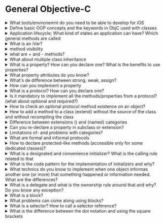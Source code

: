 # General Objective-C 

<details> <summary>What tools/environemnt do you need to be able to develop for iOS</summary>  

 MAC OS X, XCode, Developer Profile ...

</details>

<details>
<summary>Define basic OOP concepts and the keywords in ObjC used with classes</summary>  

@interface, @implementation, @property, @protocol, 

</details>

<details>
<summary>Application lifecycle; What kind of states an application can have? Which general methods are called </summary>  

States: 
* not running
* inactive
* active
* background
* suspended
  
Transitions can be handled using method on AppDelegate or notifications:
* `application:willFinishLaunchingWithOptions:`
* `application:didFinishLaunchingWithOptions>:`
* `applicationDidBecomeActive:`
* `applicationWillResignActive:`
* `applicationDidEnterBackground:`
* `applicationWillEnterForeground:`
* `applicationWillTerminate:`
* `applicationDidFinishLaunching:`
</details>

<details><summary>What is an iVar?</summary>  

Instance variable, data memeber of a class instance

</details>

<details><summary>method visibility</summary>  

 private/public - no protected. anyone can call a private
 
 </details>

 <details><summary>what are + and - methods?</summary>  
   
class vs instance methods
 
 </details>

 <details><summary>What about multiple class inheritance</summary>  
   
   not supported, only single inheritance

 </details>

<details><summary>What is a property? How can you declare one? What is the benefits to use properties?</summary>  

 `@property (atomic|nonatomic, assign|strong|weak|copy, readonly|readwrite, getter=,setter=) type name;`  
 
  getter/setter method, also sends KVO notifications. Hides the iVars (safety and flexibility)

</details>

<details><summary>What property attributes do you know?</summary>

* nonatomic/atomic
* assign (unsafe_unretained)/string (retain)/weak/copy/
* readonly/readwrite
* getter=, setter=

</details>

<details><summary>What's de difference between strong, weak, assign?</summary>

* strong: retains
* weak: doesn't retain, become nil if the original object released so treated as safe
* assign: doesn't retain, become **invalid** pointer if the original object released: can lead to crash! use for scalar types only

</details>

<details><summary>How can you implement a property</summary>  

* In general you don't need for classes as peroperties are autosythesized 
* `@synthesize name < = iVar name` can be used to bind the property to an iVar  
* `@synthesize` **must be** used if the property declared in a **protocol**  
* implement getter/setter methods:
  
    ```
    - (void) set<Propertyname>:(type)paramName { _iVarName = paramName }
    - (type) propertyName { return _ivarName; } 
    ```
</details>

<details><summary>What is a protocol? How can you declare one?</summary>

```
@protocol ProtocolName
// list of methods and properties
@end
```
</details>

<details><summary>Is it mandatory to implement all the methods/properties from a protocol? (what about optional and required?)</summary>

Declaring a section in a protocol @optional the methods/properties below are not mandatory to implement
By default everything is @required so they must be implemented

</details>

<details><summary>How to check an optional protocol method existence on an object?</summary>  
  
`[instance respondsToSelector:@selector(method/propertyname)]`

</details>

<details><summary>How to add a method to a class (extend) without the source of the class and without recompiling the class</summary>

With _categories_; allows to extend any class with methods, properties, but stored properties  and synthesize wont work. Can be implemented with getter/setters though

</details>

<details><summary>Difference between extensions () and (named) categories</summary>

* named categories are the normal categories, can be implemented anywhere
* extension category allows to declare private properties and adds compile time method existance checks. can be implemented only in the same implementation file as the original class

</details>

<details><summary>Can you re-declare a property in subclass or extension?</summary>   
  
YES. If you declare a property in one class as readonly, you can redeclare it as readwrite in a class extension, in a protocol, or in a subclass.

</details>

<details><summary>Limitations of- and problems with categories?</summary>

Cannot override an existing method and call it in the extension method.
Cannot introduce new stored properties, iVars
</details>

<details><summary>What are formal and informal protocols
</summary>

Formal are the real protocols, informal are categories on NSObject (with optional methods)

</details>

<details><summary>How to declare protected-like methods (accessible only for some dedicated classes)?</summary>

 Separate header file with (named) category, and include it in other class 

</details>

<details><summary>What is a designated and convenience initializer? What is the calling rule related to that</summary>

Designated initializer is the mandatory initializer which must be called when creating an instance. 
There must be always at least one designated initializer but there can be more.
Convenience initializers are initializers with less/other parameters to ease the creation of an instance. 
Convenience initializer must call a designated initializer on the same class level.
Designed initializer must call the super class's designated initializer.

</details>

<details><summary>What is the code pattern for the implementation of initializers and why?</summary>
 
 super init must be called to make sure everything is initialized properly. Additionally super init can fail which mus tbe handled properly.
 An init can reuturn with nil if fails for some reason

 ```objc 
 - (id) init {
        if ((self = [super init]) != nil) { 
         ... 
        }
    }
 ```
</details>

<details><summary>What technics do you know to implement when one object informas another one (or more) that something happened or information needed. What are the differences?</summary>

- delegate: keep a reference to an object with a known API (class, protocol) better if there is a need to call more methods
- target-action: save a reference to the object (_target_), the _action_ is _selector_ which also saved. frequently used by UI controls; can be used only with one object and one method (but method name is not restricted)
- block: reference a block and call that. can be any object and method, can be just a block inside another method.
- notification: can call more _listeners_. Use when binding between object is not possible for some reason

</details>

<details><summary>What is a delegate and what is the ownership rule around that and why? Do you know any exception?</summary>

Delegate is a protocl implementation used to inform an object about something and/or get information from an object. Use when more methods needed (otherwise use block)  
  

Ownership rule: never _retain_ to avoid circular reference problem where one object keeps reference to another and the other keeps reference to the same object. They keep themselves alive while there is no outer reference to them - memory leak!

Exception: NSULRSession references its delegate (the same with NSURLConnection)
</details>

<details><summary>What is a block?</summary>
TBD
</details>

<details><summary>What problems can come along using blocks?</summary>   

Capturing: on caller side it is easy to accidentally capture object, like self which can lead to cilcular reference problem.
Only one ‘method’ can be called – delegate can have more methods. 
Recursive calls implementation is also problematic. Fopr example on fail restart the method which expects the same block. 
Solution to recursive calls: put the closure to a __block local variable, so it can call/reference itself  
</details>

<details><summary>What is a selector? How to call a selector reference?</summary>
TBD
</details>

<details><summary>What is the difference between the dot notation and using the square brackets</summary>

No difference at low-level as dot notation compiled to getted/setter method calls. But keep dot notation to properties.

</details>

